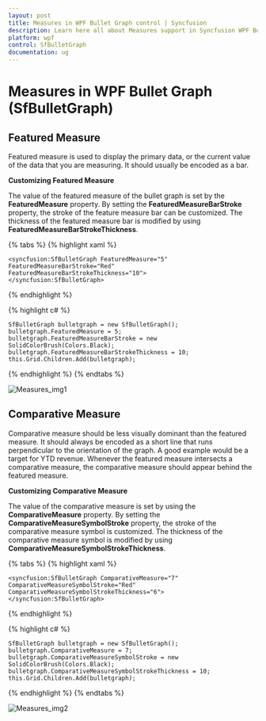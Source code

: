 ```yaml
---
layout: post
title: Measures in WPF Bullet Graph control | Syncfusion
description: Learn here all about Measures support in Syncfusion WPF Bullet Graph (SfBulletGraph) control and more.
platform: wpf
control: SfBulletGraph
documentation: ug
---
```


# Measures in WPF Bullet Graph (SfBulletGraph)

## Featured Measure

Featured measure is used to display the primary data, or the current value of the data that you are measuring. It should usually be encoded as a bar.

**Customizing Featured Measure**

The value of the featured measure of the bullet graph is set by the **FeaturedMeasure** property. By setting the **FeaturedMeasureBarStroke** property, the stroke of the feature measure bar can be customized. The thickness of the featured measure bar is modified by using **FeaturedMeasureBarStrokeThickness**. 

{% tabs %}
{% highlight xaml %}

    <syncfusion:SfBulletGraph FeaturedMeasure="5" FeaturedMeasureBarStroke="Red"
    FeaturedMeasureBarStrokeThickness="10">                             
    </syncfusion:SfBulletGraph>

{% endhighlight %}

{% highlight c# %}
 
    SfBulletGraph bulletgraph = new SfBulletGraph();
    bulletgraph.FeaturedMeasure = 5;
    bulletgraph.FeaturedMeasureBarStroke = new SolidColorBrush(Colors.Black);
    bulletgraph.FeaturedMeasureBarStrokeThickness = 10;
    this.Grid.Children.Add(bulletgraph);

{% endhighlight %}
{% endtabs %}

![Measures_img1](Measures_images/Measures_img1.jpeg)

## Comparative Measure

Comparative measure should be less visually dominant than the featured measure. It should always be encoded as a short line that runs perpendicular to the orientation of the graph. A good example would be a target for YTD revenue. Whenever the featured measure intersects a comparative measure, the comparative measure should appear behind the featured measure.

**Customizing Comparative Measure**

The value of the comparative measure is set by using the **ComparativeMeasure** property. By setting the **ComparativeMeasureSymbolStroke** property, the stroke of the comparative measure symbol is customized. The thickness of the comparative measure symbol is modified by using **ComparativeMeasureSymbolStrokeThickness**. 

{% tabs %}
{% highlight xaml %}

    <syncfusion:SfBulletGraph ComparativeMeasure="7"
    ComparativeMeasureSymbolStroke="Red"
    ComparativeMeasureSymbolStrokeThickness="6">
    </syncfusion:SfBulletGraph>

{% endhighlight %}

{% highlight c# %}

    SfBulletGraph bulletgraph = new SfBulletGraph();
    bulletgraph.ComparativeMeasure = 7;
    bulletgraph.ComparativeMeasureSymbolStroke = new SolidColorBrush(Colors.Black);
    bulletgraph.ComparativeMeasureSymbolStrokeThickness = 10;
    this.Grid.Children.Add(bulletgraph);

{% endhighlight %}
{% endtabs %}

![Measures_img2](Measures_images/Measures_img2.jpg)
